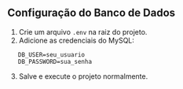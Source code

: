 

## Configuração do Banco de Dados
1. Crie um arquivo `.env` na raiz do projeto.
2. Adicione as credenciais do MySQL:
```
   DB_USER=seu_usuario
   DB_PASSWORD=sua_senha
```

3. Salve e execute o projeto normalmente.